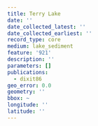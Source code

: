 ```yaml
---
title: Terry Lake
date: ''
date_collected_latest: ''
date_collected_earliest: ''
record_type: core
medium: lake_sediment
feature: '921'
description: ''
parameters: []
publications:
  - dixit86
geo_error: 0.0
geometry: ''
bbox: ~
longitude: ''
latitude: ''
---
```

